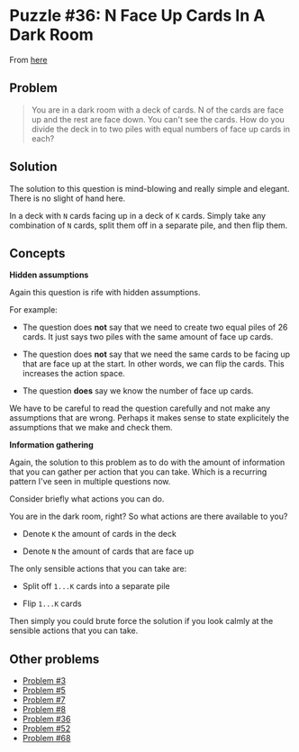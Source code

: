 # Puzzle #36: N Face Up Cards In A Dark Room

From [here](http://puzzles.nigelcoldwell.co.uk/)

## Problem

>You are in a dark room with a deck of cards. N of the cards are face up and
the rest are face down. You can't see the cards. How do you divide the deck
in to two piles with equal numbers of face up cards in each?

## Solution

The solution to this question is mind-blowing and really simple and elegant. There is no slight of hand here. 

In a deck with `N` cards facing up in a deck of `K` cards. Simply take any combination of `N` cards, split them off in a separate pile, and then flip them. 

## Concepts

**Hidden assumptions** 

Again this question is rife with hidden assumptions. 

For example: 

* The question does **not** say that we need to create two equal piles of 26
cards. It just says two piles with the same amount of face up cards.

* The question does **not** say that we need the same cards to be facing up
that are face up at the start. In other words, we can flip the cards. This
increases the action space.

* The question **does** say we know the number of face up cards. 

We have to be careful to read the question carefully and not make any assumptions that are wrong. Perhaps it makes sense to state explicitely the assumptions that we make and check them.

**Information gathering**

Again, the solution to this problem as to do with the amount of information
that you can gather per action that you can take. Which is a recurring
pattern I've seen in multiple questions now.

Consider briefly what actions you can do. 

You are in the dark room, right? So what actions are there available to you? 

* Denote `K` the amount of cards in the deck

* Denote `N` the amount of cards that are face up

The only sensible actions that you can take are: 

* Split off `1...K` cards into a separate pile

* Flip `1...K` cards

Then simply you could brute force the solution if you look calmly at the
sensible actions that you can take.

## Other problems

* [Problem #3](2020-01-27_riddle-03-bug.md)
* [Problem #5](2020-01-27_riddle-05-clock.md)
* [Problem #7](2020-01-30_riddle-07-lights.md)
* [Problem #8](2020-01-30_riddle-08-prime.md)
* [Problem #36](2020-01-30_riddle-36-face-up.md)
* [Problem #52](2020-01-27_riddle-52-socks.md)
* [Problem #68](2020-01-27_riddle-68-red-blue.md)
